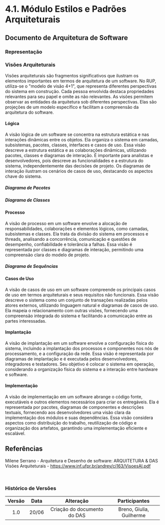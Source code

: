 # 4.1. Módulo Estilos e Padrões Arquiteturais

## Documento de Arquitetura de Software
 
### Representação

### Visões Arquiteturais

Visões arquiteturais são fragmentos significativos que ilustram os elementos importantes em termos de arquitetura de um software. No RUP, utiliza-se o "modelo de visão 4+1", que representa diferentes perspectivas do sistema em construção. Cada pessoa envolvida destaca propriedades relevantes para seu papel e omite as não relevantes. As visões permitem observar as entidades da arquitetura sob diferentes perspectivas. Elas são projeções de um modelo específico e facilitam a compreensão da arquitetura do software.

#### Lógica
A visão lógica de um software se concentra na estrutura estática e nas interações dinâmicas entre os objetos. Ela organiza o sistema em camadas, subsistemas, pacotes, classes, interfaces e casos de uso. Essa visão descreve a estrutura estática e as colaborações dinâmicas, utilizando pacotes, classes e diagramas de interação. É importante para analistas e desenvolvedores, pois descreve as funcionalidades e a estrutura do sistema, independentemente das decisões de projeto. Os diagramas de interação ilustram os cenários de casos de uso, destacando os aspectos chave do sistema.

##### Diagrama de Pacotes

##### Diagrama de Classes 

#### Processo

A visão de processo em um software envolve a alocação de responsabilidades, colaborações e elementos lógicos, como camadas, subsistemas e classes. Ela trata da divisão do sistema em processos e threads, analisando a concorrência, comunicação e questões de desempenho, confiabilidade e tolerância a falhas. Essa visão é representada por classes e diagramas de interação, permitindo uma compreensão clara do modelo de projeto.

##### Diagrama de Sequências 

#### Casos de Uso
 
A visão de casos de uso em um software compreende os principais casos de uso em termos arquiteturais e seus requisitos não funcionais. Essa visão descreve o sistema como um conjunto de transações realizadas pelos atores externos, utilizando linguagem natural e diagramas de casos de uso. Ela mapeia o relacionamento com outras visões, fornecendo uma compreensão integrada do sistema e facilitando a comunicação entre as partes interessadas.

#### Implantação

A visão de implantação em um software envolve a configuração física do sistema, incluindo a implantação dos processos e componentes nos nós de processamento, e a configuração da rede. Essa visão é representada por diagramas de implantação e é executada pelos desenvolvedores, integradores e testadores. Seu objetivo é colocar o sistema em operação, considerando a organização física do sistema e a interação entre hardware e software.


#### Implementação

A visão de implementação em um software abrange o código fonte, executáveis e outros elementos necessários para criar os entregáveis. Ela é representada por pacotes, diagramas de componentes e descrições textuais, fornecendo aos desenvolvedores uma visão clara da implementação dos módulos e suas dependências. Essa visão considera aspectos como distribuição do trabalho, reutilização de código e organização dos artefatos, garantindo uma implementação eficiente e escalável.

## Referências

Milene Serrano - Arquitetura e Desenho de software: ARQUITETURA & DAS
Visões Arquiteturais - https://www.inf.ufpr.br/andrey/ci163/VisoesAl.pdf 

<br>

### Histórico de Versões

| Versão  |   Data   |                   Alteração                    | Participantes |
| :-----: | :------: | :--------------------------------------------: | :-----------: |
| 1.0 | 20/06 | Criação do documento do DAS | Breno, Giulia, Guilherme |
